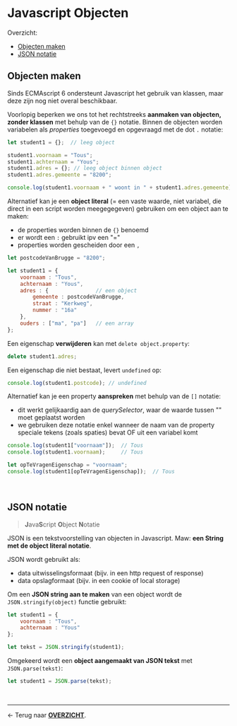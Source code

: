 # Javascript Objecten

Overzicht:
- [Objecten maken](#objecten-maken)
- [JSON notatie](#json-notatie)

## Objecten maken

Sinds ECMAscript 6 ondersteunt Javascript het gebruik van klassen, maar deze zijn nog niet overal beschikbaar. 

Voorlopig beperken we ons tot het rechtstreeks **aanmaken van objecten, zonder klassen** met behulp van de `{}` notatie. Binnen de objecten worden variabelen als *properties* toegevoegd en opgevraagd met de dot `.` notatie:

```js
let student1 = {};  // leeg object

student1.voornaam = "Tous";
student1.achternaam = "Yous";
student1.adres = {}; // leeg object binnen object
student1.adres.gemeente = "8200";

console.log(student1.voornaam + " woont in " + student1.adres.gemeente);
```

Alternatief kan je een **object literal** (= een vaste waarde, niet variabel, die direct in een script worden meegegegeven) gebruiken om een object aan te maken:
- de properties worden binnen de `{}` benoemd
- er wordt een `:` gebruikt ipv een "="
- properties worden gescheiden door een `,`

```js
let postcodeVanBrugge = "8200";

let student1 = {
    voornaam : "Tous",
    achternaam : "Yous", 
    adres : {               // een object
        gemeente : postcodeVanBrugge,
        straat : "Kerkweg",
        nummer : "16a"
    },
    ouders : ["ma", "pa"]   // een array
};  
```

Een eigenschap **verwijderen** kan met `delete object.property`:

```js
delete student1.adres;
```

Een eigenschap die niet bestaat, levert `undefined` op:

```js
console.log(student1.postcode); // undefined
```

Alternatief kan je een property **aanspreken** met behulp van de `[]` notatie:
- dit werkt gelijkaardig aan de *querySelector*, waar de waarde tussen "" moet geplaatst worden
- we gebruiken deze notatie enkel wanneer de naam van de property speciale tekens (zoals spaties) bevat OF uit een variabel komt

```js
console.log(student1["voornaam"]);  // Tous
console.log(student1.voornaam);     // Tous

let opTeVragenEigenschap = "voornaam";
console.log(student1[opTeVragenEigenschap]);  // Tous
```
<br>

## JSON notatie

> **J**ava**S**cript **O**bject **N**otatie

JSON is een tekstvoorstelling van objecten in Javascript. Maw: **een String met de object literal notatie**.

JSON wordt gebruikt als:
- data uitwisselingsformaat (bijv. in een http request of response)
- data opslagformaat (bijv. in een cookie of local storage)

Om een **JSON string aan te maken** van een object wordt de `JSON.stringify(object)` functie gebruikt:

```js
let student1 = {
    voornaam : "Tous",
    achternaam : "Yous"
}; 

let tekst = JSON.stringify(student1);
```

Omgekeerd wordt een **object aangemaakt van JSON tekst** met `JSON.parse(tekst)`:

```js
let student1 = JSON.parse(tekst);
```

<br>

---

&larr; Terug naar [**OVERZICHT**](./README.md#overview).